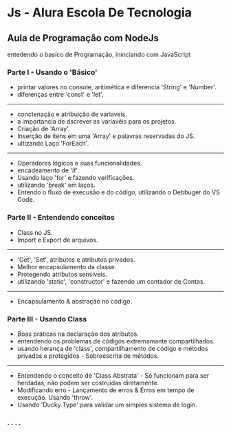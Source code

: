 # Js - Alura Escola De Tecnologia

## Aula de Programação com NodeJs 

entedendo o basíco de Programação, ininciando com JavaScript

 ### Parte I - Usando o 'Básico'
 - printar valores no console, aritimética e diferencia 'String' e 'Number'.
 - diferenças entre 'const' e 'let'.
 ---------------------
 - conctenação e atribuição de variaveis.
 - a importancia de dscrever as variavéis para os projetos.
 - Criação de 'Array'.
 - Inserção de itens em uma 'Array' e palavras reservadas do JS.
 - ultizando Laço 'ForEach'.
 ---------------------
 - Operadores lógicos e suas funcionalidades.
 - encadeamento de 'if'.
 - Usando laço 'for' e fazendo verificações.
 - utilizando 'break' em laços.
 - Entendo o fluxo de execusão e do código, utilizando o Debbuger do VS Code. 

 ### Parte II - Entendendo conceitos
 - Class no JS.
 - Import e Export de arquivos.
 ---------------------
 - 'Get', 'Set', atributos e atributos privados.
 - Melhor encapsulamento da classe.
 - Protegendo atributos sensíveis.
 - utilizando 'static', 'constructor' e fazendo um contador de Contas.
 ---------------------
 - Encapsulamento & abstração no código.

 ### Parte III - Usando Class
 - Boas práticas na declaração dos atributos.
 - entendendo os problemas de códigos extremamante compartilhados.
 - usando herança de 'class', compartilhamento de código e métodos privados e protegidos - Sobreescrita de métodos.
 ----------------------
 - Entendendo o conceito de 'Class Abstrata' - Só funcionam para ser herdadas, não podem ser costruidas diretamente.
 - Modificando erro - Lançamento de erros & Erros em tempo de execução. Usando 'throw'.
 - Usando 'Ducky Type' para validar um simples sistema de login.

 ### . . . . 

 
